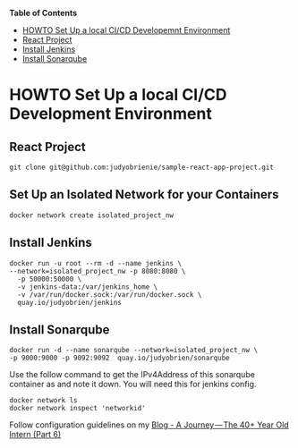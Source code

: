 
<!-- START doctoc generated TOC please keep comment here to allow auto update -->
<!-- DON'T EDIT THIS SECTION, INSTEAD RE-RUN doctoc TO UPDATE -->
**Table of Contents**

- [HOWTO Set Up a  local CI/CD Developemnt Environment](#howto-set-up-a--local-cicd-developemnt-environment)
- [React Project](#react-project)
- [Install Jenkins](#install-jenkins)
- [Install Sonarqube](#install-sonarqube)

<!-- END doctoc generated TOC please keep comment here to allow auto update -->

# HOWTO Set Up a  local CI/CD Development Environment


## React Project
```
git clone git@github.com:judyobrienie/sample-react-app-project.git
```
## Set Up an Isolated Network for your Containers
```
docker network create isolated_project_nw
```
## Install Jenkins
```
docker run -u root --rm -d --name jenkins \
--network=isolated_project_nw -p 8080:8080 \
  -p 50000:50000 \
  -v jenkins-data:/var/jenkins_home \
  -v /var/run/docker.sock:/var/run/docker.sock \
  quay.io/judyobrien/jenkins
  ```
## Install Sonarqube
```
docker run -d --name sonarqube --network=isolated_project_nw \
-p 9000:9000 -p 9092:9092  quay.io/judyobrien/sonarqube
```

Use the follow command to get the IPv4Address of this sonarqube container as and note it down. You will need this for jenkins config.
```
docker network ls
docker network inspect 'networkid'
```

Follow configuration guidelines on my [Blog - A Journey — The 40+ Year Old Intern (Part 6)](https://medium.com/@judyobrienie/a-journey-the-40-year-old-intern-part-6-147173400a07) 
